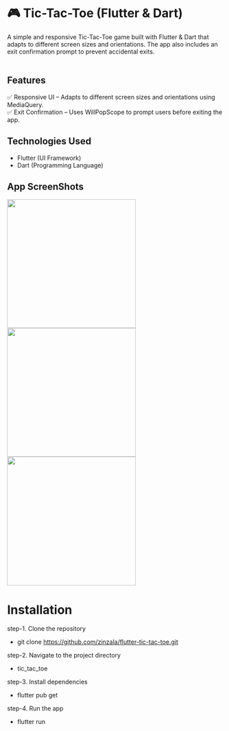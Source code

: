 # 🎮 Tic-Tac-Toe (Flutter & Dart)
A simple and responsive Tic-Tac-Toe game built with Flutter & Dart that adapts to different screen sizes and orientations. The app also includes an exit confirmation prompt to prevent accidental exits.
 <br></br>
## Features
✅ Responsive UI – Adapts to different screen sizes and orientations using MediaQuery.<br>
✅ Exit Confirmation – Uses WillPopScope to prompt users before exiting the app.

## Technologies Used
 - Flutter (UI Framework)
 - Dart (Programming Language)

## App ScreenShots

<img src="https://github.com/user-attachments/assets/c64c5421-ff97-48f0-94a1-8fb1a9422f04" width="300" />
<img src="https://github.com/user-attachments/assets/18e912b9-822a-46df-b8af-62372fa25a66" width="300" />
<img src="https://github.com/user-attachments/assets/fc3524a6-44a8-4753-afba-7cca43a9b13e" width="300" />

# Installation
step-1. Clone the repository
 - git clone https://github.com/zinzala/flutter-tic-tac-toe.git

step-2. Navigate to the project directory
 - tic_tac_toe
  
step-3. Install dependencies
 - flutter pub get

step-4. Run the app
 - flutter run

